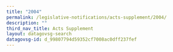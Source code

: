 ```yaml
---
title: "2004"
permalink: /legislative-notifications/acts-supplement/2004/
description: ""
third_nav_title: Acts Supplement
layout: datagovsg-search
datagovsg-id: d_99807794d59352cf7008ac0dff237fef
---
```

